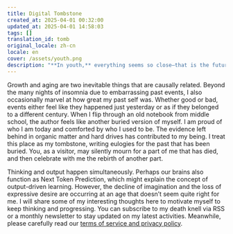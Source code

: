 ```yaml
---
title: Digital Tombstone
created_at: 2025-04-01 00:32:00
updated_at: 2025-04-01 14:58:03
tags: []
translation_id: tomb
original_locale: zh-cn
locale: en
cover: /assets/youth.png
description: "**In youth,** everything seems so close—that is the future. In old age, everything seems so distant—that is the past."
---
```


Growth and aging are two inevitable things that are causally related. Beyond the many nights of insomnia due to embarrassing past events, I also occasionally marvel at how great my past self was. Whether good or bad, events either feel like they happened just yesterday or as if they belonged to a different century. When I flip through an old notebook from middle school, the author feels like another buried version of myself. I am proud of who I am today and comforted by who I used to be. The evidence left behind in organic matter and hard drives has contributed to my being. I treat this place as my tombstone, writing eulogies for the past that has been buried. You, as a visitor, may silently mourn for a part of me that has died, and then celebrate with me the rebirth of another part.

Thinking and output happen simultaneously.
Perhaps our brains also function as Next Token Prediction,
which might explain the concept of output-driven learning. However, the decline of imagination
and the loss of expressive desire are occurring at an age that doesn’t seem quite right for me.
I will share some of my interesting thoughts here to motivate myself to keep thinking and progressing.
You can subscribe to my death knell via RSS or a monthly newsletter to stay updated on my latest activities.
Meanwhile, please carefully read our [terms of service and privacy policy](/en/blog/terms).
